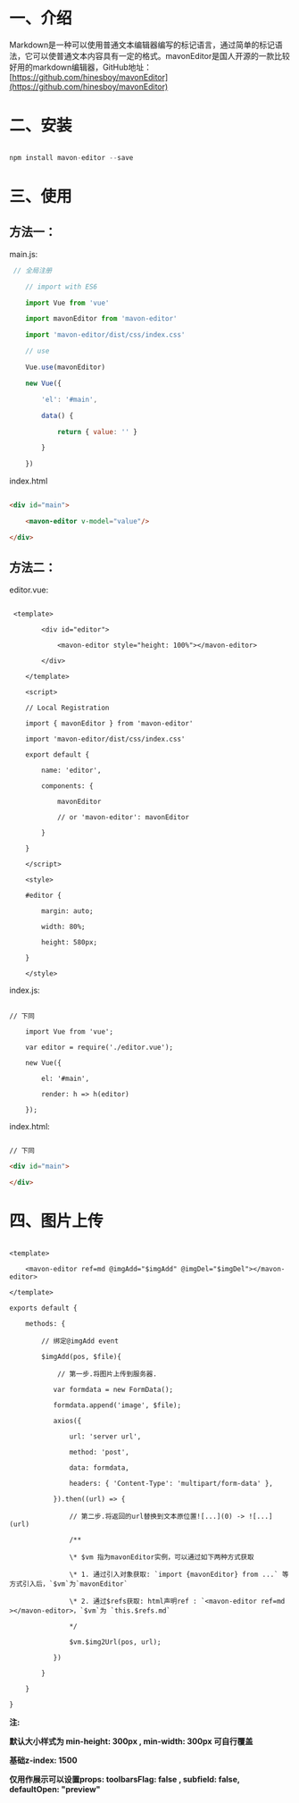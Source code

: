 # **一、介绍**

Markdown是一种可以使用普通文本编辑器编写的标记语言，通过简单的标记语法，它可以使普通文本内容具有一定的格式。mavonEditor是国人开源的一款比较好用的markdown编辑器，GitHub地址：[https://github.com/hinesboy/mavonEditor](https://github.com/hinesboy/mavonEditor)

# **二、安装**

~~~ js

npm install mavon-editor --save

~~~

# **三、使用**

## **方法一：**

main.js:

~~~ js
 // 全局注册

​    // import with ES6

​    import Vue from 'vue'

​    import mavonEditor from 'mavon-editor'

​    import 'mavon-editor/dist/css/index.css'

​    // use

​    Vue.use(mavonEditor)

​    new Vue({

​        'el': '#main',

​        data() {

​            return { value: '' }

​        }

​    })

~~~

index.html

~~~ html

<div id="main">

​    <mavon-editor v-model="value"/>

</div>

~~~

## **方法二：**

editor.vue:

~~~ vue

 <template>

        <div id="editor">

​            <mavon-editor style="height: 100%"></mavon-editor>

​        </div>

​    </template>

    <script>

​    // Local Registration

​    import { mavonEditor } from 'mavon-editor'

​    import 'mavon-editor/dist/css/index.css'

​    export default {

​        name: 'editor',

​        components: {

​            mavonEditor

​            // or 'mavon-editor': mavonEditor

​        }

​    }

​    </script>

    <style>

​    #editor {

​        margin: auto;

​        width: 80%;

​        height: 580px;

​    }

​    </style>

~~~

index.js:

~~~ vue

// 下同

​    import Vue from 'vue';

​    var editor = require('./editor.vue');

​    new Vue({

​        el: '#main',

​        render: h => h(editor)

​    });

~~~

index.html:

~~~ html

// 下同 

<div id="main">

</div>

~~~

# **四、图片上传**

~~~ vue

<template>

​    <mavon-editor ref=md @imgAdd="$imgAdd" @imgDel="$imgDel"></mavon-editor>

</template>

exports default {

​    methods: {

​        // 绑定@imgAdd event

​        $imgAdd(pos, $file){

​            // 第一步.将图片上传到服务器.

​           var formdata = new FormData();

​           formdata.append('image', $file);

​           axios({

​               url: 'server url',

​               method: 'post',

​               data: formdata,

​               headers: { 'Content-Type': 'multipart/form-data' },

​           }).then((url) => {

​               // 第二步.将返回的url替换到文本原位置![...](0) -> ![...](url)

​               /**

​               \* $vm 指为mavonEditor实例，可以通过如下两种方式获取

​               \* 1. 通过引入对象获取: `import {mavonEditor} from ...` 等方式引入后，`$vm`为`mavonEditor`

​               \* 2. 通过$refs获取: html声明ref : `<mavon-editor ref=md ></mavon-editor>，`$vm`为 `this.$refs.md`

​               */

​               $vm.$img2Url(pos, url);

​           })

​        }

​    }

}

~~~

**注:**

**默认大小样式为 min-height: 300px , min-width: 300px 可自行覆盖**

**基础z-index: 1500**

**仅用作展示可以设置props: toolbarsFlag: false , subfield: false, defaultOpen: "preview"**